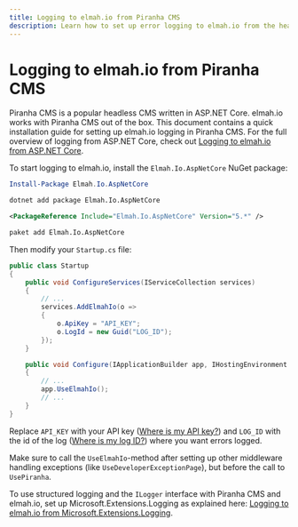 ```yaml
---
title: Logging to elmah.io from Piranha CMS
description: Learn how to set up error logging to elmah.io from the headless CMS Piranha. Install a NuGet package and a few lines of code and you're done.
---
```


# Logging to elmah.io from Piranha CMS

Piranha CMS is a popular headless CMS written in ASP.NET Core. elmah.io works with Piranha CMS out of the box. This document contains a quick installation guide for setting up elmah.io logging in Piranha CMS. For the full overview of logging from ASP.NET Core, check out [Logging to elmah.io from ASP.NET Core](/logging-to-elmah-io-from-aspnet-core/).

To start logging to elmah.io, install the `Elmah.Io.AspNetCore` NuGet package:

```powershell fct_label="Package Manager"
Install-Package Elmah.Io.AspNetCore
```
```cmd fct_label=".NET CLI"
dotnet add package Elmah.Io.AspNetCore
```
```xml fct_label="PackageReference"
<PackageReference Include="Elmah.Io.AspNetCore" Version="5.*" />
```
```xml fct_label="Paket CLI"
paket add Elmah.Io.AspNetCore
```

Then modify your `Startup.cs` file:

```csharp
public class Startup
{
    public void ConfigureServices(IServiceCollection services)
    {
        // ...
        services.AddElmahIo(o =>
        {
            o.ApiKey = "API_KEY";
            o.LogId = new Guid("LOG_ID");
        });
    }

    public void Configure(IApplicationBuilder app, IHostingEnvironment env)
    {
        // ...
        app.UseElmahIo();
        // ...
    }
}
```

Replace `API_KEY` with your API key ([Where is my API key?](https://docs.elmah.io/where-is-my-api-key/)) and `LOG_ID` with the id of the log ([Where is my log ID?](https://docs.elmah.io/where-is-my-log-id/)) where you want errors logged.

Make sure to call the `UseElmahIo`-method after setting up other middleware handling exceptions (like `UseDeveloperExceptionPage`), but before the call to `UsePiranha`.

To use structured logging and the `ILogger` interface with Piranha CMS and elmah.io, set up Microsoft.Extensions.Logging as explained here: [Logging to elmah.io from Microsoft.Extensions.Logging](/logging-to-elmah-io-from-microsoft-extensions-logging/).